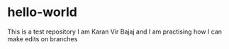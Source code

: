 # hello-world
This is a test repository
I am Karan Vir Bajaj and I am practising how I can make edits on branches
